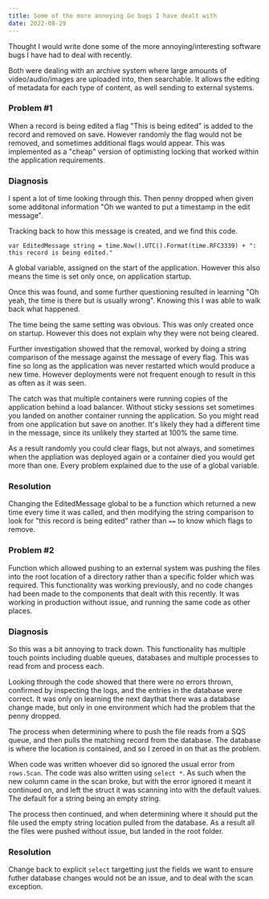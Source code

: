 ```yaml
---
title: Some of the more annoying Go bugs I have dealt with
date: 2022-08-29
---
```


Thought I would write done some of the more annoying/interesting software bugs I have had to deal with recently.

Both were dealing with an archive system where large amounts of video/audio/images are uploaded into, then searchable. It allows the editing of metadata for each type of content, as well sending to external systems.


### Problem #1

When a record is being edited a flag "This is being edited" is added to the record and removed on save. However randomly the flag would not be removed, and sometimes additional flags would appear. This was implemented as a "cheap" version of optimisting locking that worked within the application requirements.

### Diagnosis

I spent a lot of time looking through this. Then penny dropped when given some additonal information "Oh we wanted to put a timestamp in the edit message".

Tracking back to how this message is created, and we find this code.

```
var EditedMessage string = time.Now().UTC().Format(time.RFC3339) + ": this record is being edited."
```

A global variable, assigned on the start of the application. However this also means the time is set only once, on application startup.

Once this was found, and some further questioning resulted in learning "Oh yeah, the time is there but is usually wrong". Knowing this I was able to walk back what happened.

The time being the same setting was obvious. This was only created once on startup. However this does not explain why they were not being cleared.

Further investigation showed that the removal, worked by doing a string comparison of the message against the message of every flag. This was fine so long as the application was never restarted which would produce a new time. However deployments were not frequent enough to result in this as often as it was seen.

The catch was that multiple containers were running copies of the application behind a load balancer. Without sticky sessions set sometimes you landed on another container running the application. So you might read from one application but save on another. It's likely they had a different time in the message, since its unlikely they started at 100% the same time.

As a result randomly you could clear flags, but not always, and sometimes when the appliation was deployed again or a container died you would get more than one. Every problem explained due to the use of a global variable.

### Resolution

Changing the EditedMessage global to be a function which returned a new time every time it was called, and then modifying the string comparison to look for "this record is being edited" rather than `==` to know which flags to remove.


### Problem #2

Function which allowed pushing to an external system was pushing the files into the root location of a directory rather than a specific folder which was required. This functionality was working previously, and no code changes had been made to the components that dealt with this recently. It was working in production without issue, and running the same code as other places.

### Diagnosis 

So this was a bit annoying to track down. This functionality has multiple touch points including duable queues, databases and multiple processes to read from and process each.

Looking through the code showed that there were no errors thrown, confirmed by inspecting the logs, and the entries in the database were correct. It was only on learning the next daythat there was a database change made, but only in one environment which had the problem that the penny dropped. 

The process when determining where to push the file reads from a SQS queue, and then pulls the matching record from the database. The database is where the location is contained, and so I zeroed in on that as the problem.

When code was written whoever did so ignored the usual error from `rows.Scan`. The code was also written using `select *`. As such when the new column came in the scan broke, but with the error ignored it meant it continued on, and left the struct it was scanning into with the default values. The default for a string being an empty string. 

The process then continued, and when determining where it should put the file used the empty string location pulled from the database. As a result all the files were pushed without issue, but landed in the root folder.

### Resolution

Change back to explicit `select` targetting just the fields we want to ensure futher database changes would not be an issue, and to deal with the scan exception.










